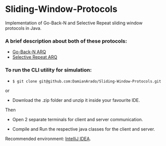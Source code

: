 # Sliding-Window-Protocols
Implementation of Go-Back-N and Selective Repeat sliding window protocols in Java.

### A brief description about both of these protocols:
- [Go-Back-N ARQ](https://en.wikipedia.org/wiki/Go-Back-N_ARQ)
- [Selective Repeat ARQ](https://en.wikipedia.org/wiki/Selective_Repeat_ARQ)

### To run the CLI utility for simulation: 

- `$ git clone git@github.com:DamianArado/Sliding-Window-Protocols.git`

or  
  
- Download the .zip folder and unzip it inside your favourite IDE.

Then

- Open 2 separate terminals for client and server communication.

- Compile and Run the respective java classes for the client and server.

Recommended environment: [IntelliJ IDEA](https://www.jetbrains.com/idea/download/).
